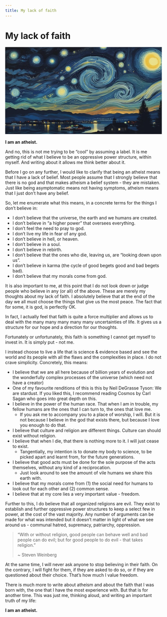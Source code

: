 ```yaml
---
title: My lack of faith
---
```


# My lack of faith

![](/images/_faith.webp)

**I am an atheist.**

And no, this is not me trying to be “cool” by assuming a label. It is me
getting rid of what I believe to be an oppressive power structure, within
myself. And writing about it allows me think better about it. 

Before I go on any further, I would like to clarify that being an atheist means
that I have a lack of belief. Most people assume that I strongly believe that
there is no god and that makes atheism a belief system - they are mistaken.
Just like being asymptomatic means not having symptoms, atheism means that I
just don’t have any belief. 

So, let me enumerate what this means, in a concrete terms for the things I
don’t believe in:

- I don’t believe that the universe, the earth and we humans are created.
- I don’t believe in “a higher power” that oversees everything.
- I don’t feel the need to pray to god.
- I don’t live my life in fear of any god.
- I don’t believe in hell, or heaven.
- I don’t believe in a soul. 
- I don’t believe in rebirth. 
- I don’t believe that the ones who die, leaving us, are “looking down upon us”. 
- I don’t believe in karma (the cycle of good begets good and bad begets bad).
- I don’t believe that my morals come from god. 

It is also important to me, at this point that I do not look down or judge
people who believe in any (or all) of the above. These are merely my thoughts
about my lack of faith. I absolutely believe that at the end of the day we all
must choose the things that give us the most peace. The fact that for some, it
is god, is perfectly OK. 

In fact, I actually feel that faith is quite a force multiplier and allows us
to deal with the many many many many many uncertainties of life. It gives us a
structure for our hope and a direction for our thoughts. 

Fortunately or unfortunately, this faith is something I cannot get myself to
invest in. It is simply put - not me. 

I instead choose to live a life that is science & evidence based and see the
world and its people with all the flaws and the complexities in place. I do not
crave simplicity. Concretely, this means:

- I believe that we are all here because of billion years of evolution and the
  wonderfully complex processes of the universe (which need not have a creator)
- One of my favourite renditions of this is this by Neil DeGrasse Tyson: We are
  stardust. If you liked this, I recommend reading Cosmos by Carl Sagan who
  goes into great depth on this.
- I believe in the power of the human race. That when I am in trouble, my
  fellow humans are the ones that I can turn to, the ones that love me. 
  - If you ask me to accompany you to a place of worship, I will. But it is not
    because I believe in the god that exists there, but because I love you
    enough to do that. 
- I believe that culture and religion are different things. Culture can should
  exist without religion. 
- I believe that when I die, that there is nothing more to it. I will just
  cease to exist. 
  - Tangentially, my intention is to donate my body to science, to be picked
    apart and learnt from, for the future generations. 
- I believe that good acts must be done for the sole purpose of the acts
  themselves, without any kind of a reciprocation.
  - Just look around to see the amount of vile humans we share this earth with.
- I believe that my morals come from (1) the social need for humans to look out
  for each other and (2) common sense. 
- I believe that at my core lies a very important value - freedom. 

Further to this, I do believe that all organized religions are evil. They exist
to establish and further oppressive power structures to keep a select few in
power, at the cost of the vast majority. Any number of arguments can be made
for what was intended but it doesn’t matter in light of what we see around us -
    communal hatred, supremacy, patriarchy, oppression. 

> “With or without religion, good people can behave well and bad people can do
> evil; but for good people to do evil - that takes religion.”
> 
> ~ Steven Weinberg

At the same time, I will never ask anyone to stop believing in their faith. On
the contrary, I will fight for them, if they are asked to do so, or if they are
questioned about their choice. That’s how much I value freedom. 

There is much more to write about atheism and about the faith that I was born
with, the one that I have the most experience with. But that is for another
time. This was just me, thinking aloud, and writing an important truth of my
life:

**I am an atheist.**
